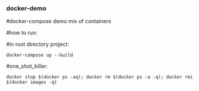 ### docker-demo

#docker-compose demo mix of containers

#how to run:

#in root directory project: 
```shell
docker-compose up --build
```

#one_shot_killer: 
```shell
docker stop $(docker ps -aq); docker rm $(docker ps -a -q); docker rmi $(docker images -q)
```
